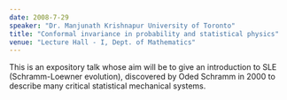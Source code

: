 ```yaml
---
date: 2008-7-29
speaker: "Dr. Manjunath Krishnapur University of Toronto"
title: "Conformal invariance in probability and statistical physics"
venue: "Lecture Hall - I, Dept. of Mathematics"
---
```

This is an expository talk whose aim will be to give an
introduction to SLE (Schramm-Loewner evolution), discovered by Oded
Schramm in 2000 to describe many critical statistical mechanical systems.
